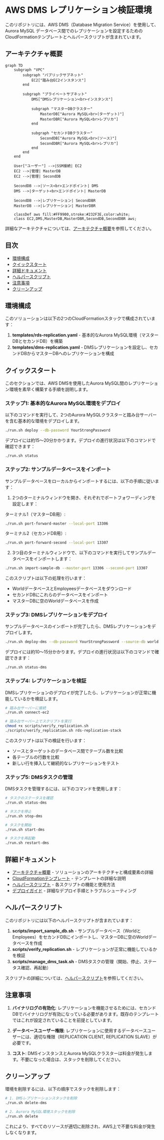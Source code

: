 # AWS DMS レプリケーション検証環境

このリポジトリには、AWS DMS（Database Migration Service）を使用して、Aurora MySQL データベース間でのレプリケーションを設定するためのCloudFormationテンプレートとヘルパースクリプトが含まれています。

## アーキテクチャ概要

```mermaid
graph TD
    subgraph "VPC"
        subgraph "パブリックサブネット"
            EC2["踏み台EC2インスタンス"]
        end

        subgraph "プライベートサブネット"
            DMS["DMSレプリケーション<br>インスタンス"]

            subgraph "マスターDBクラスター"
                MasterDB["Aurora MySQL<br>(ターゲット)"]
                MasterDBR["Aurora MySQL<br>レプリカ"]
            end

            subgraph "セカンドDBクラスター"
                SecondDB["Aurora MySQL<br>(ソース)"]
                SecondDBR["Aurora MySQL<br>レプリカ"]
            end
        end
    end

    User["ユーザー"] -->|SSM接続| EC2
    EC2 -->|管理| MasterDB
    EC2 -->|管理| SecondDB

    SecondDB -->|ソース<br>エンドポイント| DMS
    DMS -->|ターゲット<br>エンドポイント| MasterDB

    SecondDB -->|レプリケーション| SecondDBR
    MasterDB -->|レプリケーション| MasterDBR

    classDef aws fill:#FF9900,stroke:#232F3E,color:white;
    class EC2,DMS,MasterDB,MasterDBR,SecondDB,SecondDBR aws;
```

詳細なアーキテクチャについては、[アーキテクチャ概要](doc/architecture.md)を参照してください。

## 目次

- [環境構成](#環境構成)
- [クイックスタート](#クイックスタート)
- [詳細ドキュメント](#詳細ドキュメント)
- [ヘルパースクリプト](#ヘルパースクリプト)
- [注意事項](#注意事項)
- [クリーンアップ](#クリーンアップ)

## 環境構成

このソリューションは以下の2つのCloudFormationスタックで構成されています：

1. **templates/rds-replication.yaml** - 基本的なAurora MySQL環境（マスターDBとセカンドDB）を構築
2. **templates/dms-replication.yaml** - DMSレプリケーションを設定し、セカンドDBからマスターDBへのレプリケーションを構成

## クイックスタート

このセクションでは、AWS DMSを使用したAurora MySQL間のレプリケーション環境を素早く構築する手順を説明します。

### ステップ1: 基本的なAurora MySQL環境をデプロイ

以下のコマンドを実行して、2つのAurora MySQLクラスターと踏み台サーバーを含む基本的な環境をデプロイします。

```bash
./run.sh deploy --db-password YourStrongPassword
```

デプロイには約15〜20分かかります。デプロイの進行状況は以下のコマンドで確認できます：

```bash
./run.sh status
```

### ステップ2: サンプルデータベースをインポート

サンプルデータベースをローカルからインポートするには、以下の手順に従います：

1. 2つのターミナルウィンドウを開き、それぞれでポートフォワーディングを設定します：

ターミナル1（マスターDB用）:
```bash
./run.sh port-forward-master --local-port 13306
```

ターミナル2（セカンドDB用）:
```bash
./run.sh port-forward-second --local-port 13307
```

2. 3つ目のターミナルウィンドウで、以下のコマンドを実行してサンプルデータベースをインポートします：

```bash
./run.sh import-sample-db --master-port 13306 --second-port 13307
```

このスクリプトは以下の処理を行います：
- WorldデータベースとEmployeesデータベースをダウンロード
- セカンドDBにこれらのデータベースをインポート
- マスターDBに空のWorldデータベースを作成

### ステップ3: DMSレプリケーションをデプロイ

サンプルデータベースのインポートが完了したら、DMSレプリケーションをデプロイします。

```bash
./run.sh deploy-dms --db-password YourStrongPassword --source-db world
```

デプロイには約10〜15分かかります。デプロイの進行状況は以下のコマンドで確認できます：

```bash
./run.sh status-dms
```

### ステップ4: レプリケーションを検証

DMSレプリケーションのデプロイが完了したら、レプリケーションが正常に機能しているかを検証します。

```bash
# 踏み台サーバーに接続
./run.sh connect-ec2

# 踏み台サーバー上でスクリプトを実行
chmod +x scripts/verify_replication.sh
./scripts/verify_replication.sh rds-replication-stack
```

このスクリプトは以下の検証を行います：
- ソースとターゲットのデータベース間でテーブル数を比較
- 各テーブルの行数を比較
- 新しい行を挿入して継続的なレプリケーションをテスト

### ステップ5: DMSタスクの管理

DMSタスクを管理するには、以下のコマンドを使用します：

```bash
# タスクのステータスを確認
./run.sh status-dms

# タスクを停止
./run.sh stop-dms

# タスクを開始
./run.sh start-dms

# タスクを再起動
./run.sh restart-dms
```

## 詳細ドキュメント

- [アーキテクチャ概要](doc/architecture.md) - ソリューションのアーキテクチャと構成要素の詳細
- [CloudFormationテンプレート](doc/cloudformation-templates.md) - テンプレートの詳細な説明
- [ヘルパースクリプト](doc/helper-scripts.md) - 各スクリプトの機能と使用方法
- [デプロイガイド](doc/deployment-guide.md) - 詳細なデプロイ手順とトラブルシューティング

## ヘルパースクリプト

このリポジトリには以下のヘルパースクリプトが含まれています：

1. **scripts/import_sample_db.sh** - サンプルデータベース（WorldとEmployees）をセカンドDBにインポートし、マスターDBに空のWorldデータベースを作成
2. **scripts/verify_replication.sh** - レプリケーションが正常に機能しているかを検証
3. **scripts/manage_dms_task.sh** - DMSタスクの管理（開始、停止、ステータス確認、再起動）

スクリプトの詳細については、[ヘルパースクリプト](doc/helper-scripts.md)を参照してください。

## 注意事項

1. **バイナリログの有効化**: レプリケーションを機能させるためには、セカンドDBでバイナリログが有効になっている必要があります。既存のテンプレートではこれが設定されていることを前提としています。

2. **データベースユーザー権限**: レプリケーションに使用するデータベースユーザーには、適切な権限（REPLICATION CLIENT, REPLICATION SLAVE）が必要です。

3. **コスト**: DMSインスタンスとAurora MySQLクラスターは料金が発生します。不要になった場合は、スタックを削除してください。

## クリーンアップ

環境を削除するには、以下の順序でスタックを削除します：

```bash
# 1. DMSレプリケーションスタックを削除
./run.sh delete-dms

# 2. Aurora MySQL環境スタックを削除
./run.sh delete
```

これにより、すべてのリソースが適切に削除され、AWS上で不要な料金が発生しなくなります。